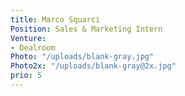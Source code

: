 ```yaml
---
title: Marco Squarci
Position: Sales & Marketing Intern
Venture:
- Dealroom
Photo: "/uploads/blank-gray.jpg"
Photo2x: "/uploads/blank-gray@2x.jpg"
prio: 5
---
```

